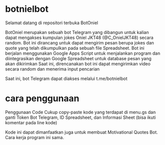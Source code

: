 # botnielbot
Selamat datang di repositori terbuka BotOniel

BotOniel merupakan sebuah bot Telegram yang dibangun untuk kalian dapat mengakses kumpulan jokes Oniel JKT48 (@C_OnielJKT48) secara random.
Bot ini dirancang untuk dapat mengirim pesan berupa jokes dan quote yang telah dikumpulkan pada sebuah file Spreadsheet. Bot ini berjalan menggunakan Google Apps Script untuk menjalankan program dan diintegrasikan dengan Google Spreadsheet untuk database pesan yang akan dikirimkan
Saat ini, direncanakan bot ini dapat mengirimkan video secara random dan menerima input pencarian

Saat ini, bot Telegram dapat diakses melalui t.me/botnielbot

# cara penggunaan
Penggunaan Code
Cukup copy-paste kode yang terdapat di menu.gs dan ganti Token Bot Telegram, ID Spreadsheet, dan Informasi Sheet (bisa ikuti komentar pada line kode)

Kode ini dapat dimanfaatkan juga untuk membuat Motivational Quotes Bot. Cara kerja program ini sama.
